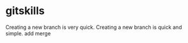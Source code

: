 # gitskills
Creating a new branch is very quick.
Creating a new branch is quick and simple.
add merge